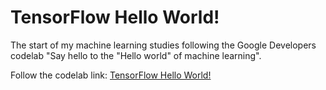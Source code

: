 # TensorFlow Hello World!
The start of my machine learning studies following the Google Developers codelab "Say hello to the "Hello world" of machine learning".

Follow the codelab link:
[TensorFlow Hello World!](https://developers.google.com/codelabs/tensorflow-1-helloworld)